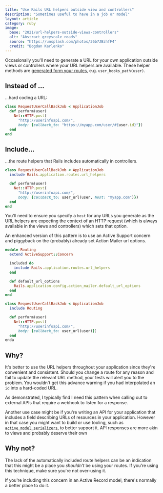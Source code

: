 ```yaml
---
title: "Use Rails URL helpers outside view and controllers"
description: "Sometimes useful to have in a job or model"
layout: article
category: ruby
image:
  base: "2021/url-helpers-outside-views-controllers"
  alt: "Abstract greyscale roads"
  source: "https://unsplash.com/photos/36b7JBzhfF4"
  credit: "Bogdan Karlenko"
---
```


Occasionally you'll need to generate a URL for your own application outside views or controllers where your URL helpers are available. These helper methods are [generated form your routes](https://guides.rubyonrails.org/routing.html#path-and-url-helpers), e.g. `user_books_path(user)`.


## Instead of ...

...hard coding a URL:

```ruby
class RequestUserCallBackJob < ApplicationJob
  def perform(user)
    Net::HTTP.post(
      "http://userinfoapi.com/",
      body: {callback_to: "https://myapp.com/user/#{user.id}"})
  end
end
```


## Include...

...the route helpers that Rails includes automatically in controllers.

```ruby
class RequestUserCallBackJob < ApplicationJob
  include Rails.application.routes.url_helpers

  def perform(user)
    Net::HTTP.post(
      "http://userinfoapi.com/",
      body: {callback_to: user_url(user, host: "myapp.com")})
  end
end
```

You'll need to ensure you specify a `host` for any URLs you generate as the URL helpers are expecting the context of an HTTP request (which is always available in the views and controllers) which sets that option.

An enhanced version of this pattern is to use an Active Support concern and piggyback on the (probably) already set Action Mailer url options.

```ruby
module Routing
  extend ActiveSupport::Concern

  included do
    include Rails.application.routes.url_helpers
  end

  def default_url_options
    Rails.application.config.action_mailer.default_url_options
  end
end

class RequestUserCallBackJob < ApplicationJob
  include Routing

  def perform(user)
    Net::HTTP.post(
      "http://userinfoapi.com/",
      body: {callback_to: user_url(user)})
  end
enda
```


## Why?

It's better to use the URL helpers throughout your application since they're convenient and consistent. Should you change a route for any reason and fail to update the relevant URL method, your tests will alert you to the problem. You wouldn't get this advance warning if you had interpolated an `id` into a hard-coded URL.

As demonstrated, I typically find I need this pattern when calling out to external APIs that require a webhook to listen for a response.

Another use case might be if you're writing an API for your application that includes a field describing URLs of resources in your application. However in that case you might want to build or use tooling, such as [`active_model_serializers`](https://github.com/rails-api/active_model_serializers), to better support it. API responses are more akin to views and probably deserve their own


## Why not?

The lack of the automatically included route helpers can be an indication that this might be a place you _shouldn't_ be using your routes. If you're using this technique, make sure you're not over-using it.

If you're including this concern in an Active Record model, there's normally a better place to do it.
